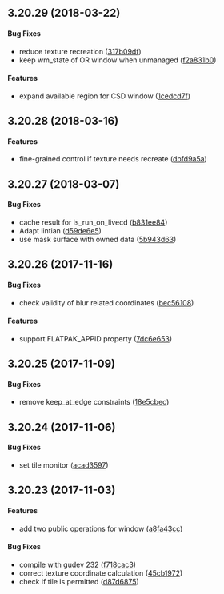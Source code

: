##  3.20.29 (2018-03-22)


#### Bug Fixes

*   reduce texture recreation ([317b09df](317b09df))
*   keep wm_state of OR window when unmanaged ([f2a831b0](f2a831b0))

#### Features

*   expand available region for CSD window ([1cedcd7f](1cedcd7f))



##  3.20.28 (2018-03-16)


#### Features

*   fine-grained control if texture needs recreate ([dbfd9a5a](dbfd9a5a))



##  3.20.27 (2018-03-07)


#### Bug Fixes

*   cache result for is_run_on_livecd ([b831ee84](b831ee84))
*   Adapt lintian ([d59de6e5](d59de6e5))
*   use mask surface with owned data ([5b943d63](5b943d63))



##  3.20.26 (2017-11-16)


#### Bug Fixes

*   check validity of blur related coordinates ([bec56108](bec56108))

#### Features

*   support FLATPAK_APPID property ([7dc6e653](7dc6e653))



##  3.20.25 (2017-11-09)


#### Bug Fixes

*   remove keep_at_edge constraints ([18e5cbec](18e5cbec))



##  3.20.24 (2017-11-06)


#### Bug Fixes

*   set tile monitor ([acad3597](acad3597))



## 3.20.23 (2017-11-03)

#### Features

*   add two public operations for window ([a8fa43cc](a8fa43cc))

#### Bug Fixes

*   compile with gudev 232 ([f718cac3](f718cac3))
*   correct texture coordinate calculation ([45cb1972](45cb1972))
*   check if tile is permitted ([d87d6875](d87d6875))


